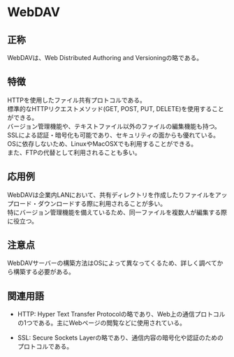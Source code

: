 

# WebDAV
## 正称
WebDAVは、Web Distributed Authoring and Versioningの略である。

## 特徴
HTTPを使用したファイル共有プロトコルである。  
標準的なHTTPリクエストメソッド(GET, POST, PUT, DELETE)を使用することができる。  
バージョン管理機能や、テキストファイル以外のファイルの編集機能も持つ。  
SSLによる認証・暗号化も可能であり、セキュリティの面からも優れている。  
OSに依存しないため、LinuxやMacOSXでも利用することができる。  
また、FTPの代替として利用されることも多い。  

## 応用例
WebDAVは企業内LANにおいて、共有ディレクトリを作成したりファイルをアップロード・ダウンロードする際に利用されることが多い。  
特にバージョン管理機能を備えているため、同一ファイルを複数人が編集する際に役立つ。  

  ## 注意点

  WebDAVサーバーの構築方法はOSによって異なってくるため、詳しく調べてから構築する必要がある。  

  ## 関連用語

  - HTTP: Hyper Text Transfer Protocolの略であり、Web上の通信プロトコルの1つである。主にWebページの閲覧などに使用されている。

  - SSL: Secure Sockets Layerの略であり、通信内容の暗号化や認証のためのプロトコルである。